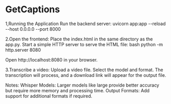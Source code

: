 # GetCaptions

1,Running the Application
Run the backend server:
uvicorn app:app --reload --host 0.0.0.0 --port 8000


2.Open the frontend:
Place the index.html in the same directory as the app.py.
Start a simple HTTP server to serve the HTML file:
bash
python -m http.server 8080

Open http://localhost:8080 in your browser.

3.Transcribe a video:
Upload a video file.
Select the model and format.
The transcription will process, and a download link will appear for the output file.

Notes:
Whisper Models: Larger models like large provide better accuracy but require more memory and processing time.
Output Formats: Add support for additional formats if required.
